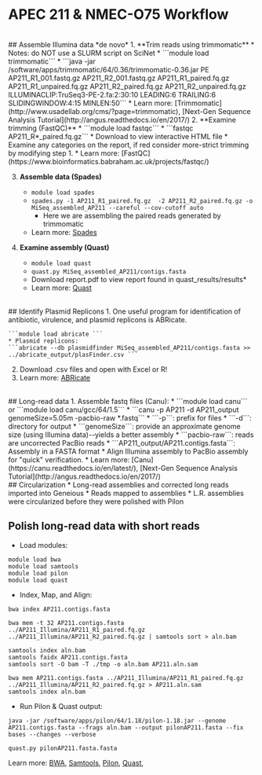 # **APEC 211 & NMEC-O75 Workflow**


<br>
## Assemble Illumina data *de novo*
1. **Trim reads using trimmomatic**
	* Notes: do NOT use a SLURM script on SciNet
	* ```module load trimmomatic```
	*  ```java -jar /software/apps/trimmomatic/64/0.36/trimmomatic-0.36.jar PE AP211_R1_001.fastq.gz AP211_R2_001.fastq.gz AP211_R1_paired.fq.gz AP211_R1_unpaired.fq.gz AP211_R2_paired.fq.gz AP211_R2_unpaired.fq.gz ILLUMINACLIP:TruSeq3-PE-2.fa:2:30:10 LEADING:6 TRAILING:6 SLIDINGWINDOW:4:15 MINLEN:50```
	*  Learn more: [Trimmomatic](http://www.usadellab.org/cms/?page=trimmomatic), [Next-Gen Sequence Analysis Tutorial](http://angus.readthedocs.io/en/2017/)
2. **Examine trimming (FastQC)**
	* ```module load fastqc```
	*  ```fastqc AP211_R*_paired.fq.gz```
	*  Download to view interactive HTML file
	*  Examine any categories on the report, if red consider more-strict trimming by modifying step 1. 
	*  Learn more: [FastQC](https://www.bioinformatics.babraham.ac.uk/projects/fastqc/)
	
3. **Assemble data (Spades)**
	* ```module load spades```
	* ```spades.py -1 AP211_R1_paired.fq.gz  -2 AP211_R2_paired.fq.gz -o MiSeq_assembled_AP211 --careful --cov-cutoff auto```
		* Here we are assembling the paired reads generated by trimmomatic
	* Learn more: [Spades](http://cab.spbu.ru/software/spades/)

4. **Examine assembly (Quast)**
	* ```module load quast```
	* ```quast.py MiSeq_assembled_AP211/contigs.fasta ```
	* Download report.pdf to view report found in quast_results/results*
	* Learn more: [Quast](http://quast.sourceforge.net/quast)

<br>
## Identify Plasmid Replicons
1. One useful program for identification of antibiotic, virulence, and plasmid replicons is ABRicate.

	```module load abricate ```
	* Plasmid replicons: 
	```abricate --db plasmidfinder MiSeq_assembled_AP211/contigs.fasta >> ../abricate_output/plasFinder.csv ```
2. Download .csv files and open with Excel or R!
3. Learn more: [ABRicate](https://github.com/tseemann/abricate)

<br>
## Long-read data
1. Assemble fastq files (Canu):
	* ```module load canu``` or ```module load canu/gcc/64/1.5```
	* ```canu -p AP211 -d AP211_output genomeSize=5.05m -pacbio-raw *.fastq```
		* ```-p```: prefix for files
		* ```-d```: directory for output
		* ```genomeSize```: provide an approximate genome size (using Illumina data)--yields a better assembly
		* ```pacbio-raw```: reads are uncorrected PacBio reads
		* ```AP211_output/AP211.contigs.fasta```: Assembly in a FASTA format
* Align Illumina assembly to PacBio assembly for "quick" verification.
* Learn more: [Canu](https://canu.readthedocs.io/en/latest/), [Next-Gen Sequence Analysis Tutorial](http://angus.readthedocs.io/en/2017/)

<br>
## Circularization
* Long-read assemblies and corrected long reads imported into Geneious
* Reads mapped to assemblies 
* L.R. assemblies were circularized before they were polished with Pilon

<br>

## Polish long-read data with short reads
* Load modules: 

```
module load bwa
module load samtools
module load pilon
module load quast
```
* Index, Map, and Align:

```
bwa index AP211.contigs.fasta

bwa mem -t 32 AP211.contigs.fasta ../AP211_Illumina/AP211_R1_paired.fq.gz ../AP211_Illumina/AP211_R2_paired.fq.gz | samtools sort > aln.bam

samtools index aln.bam
samtools faidx AP211.contigs.fasta
samtools sort -O bam -T ./tmp -o aln.bam AP211.aln.sam

bwa mem AP211.contigs.fasta ../AP211_Illumina/AP211_R1_paired.fq.gz ../AP211_Illumina/AP211_R2_paired.fq.gz > AP211.aln.sam
samtools index aln.bam
```

* Run Pilon & Quast output:

```
java -jar /software/apps/pilon/64/1.18/pilon-1.18.jar --genome AP211.contigs.fasta --frags aln.bam --output pilonAP211.fasta --fix bases --changes --verbose

quast.py pilonAP211.fasta.fasta
```

Learn more: [BWA](https://github.com/lh3/bwa), [Samtools](http://www.htslib.org), [Pilon](https://github.com/broadinstitute/pilon/wiki), [Quast](http://quast.sourceforge.net/quast), []()

